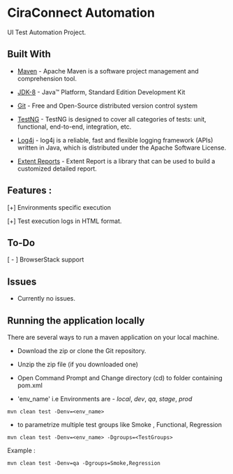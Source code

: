 # CiraConnect Automation

UI Test Automation Project.

## Built With

* [Maven](https://maven.apache.org/) - Apache Maven is a software project management and comprehension tool.


* [JDK-8](http://www.oracle.com/technetwork/java/javase/downloads/jdk8-downloads-2133151.html) - Java™ Platform, Standard Edition Development Kit


* [Git](https://git-scm.com/) - Free and Open-Source distributed version control system


* [TestNG](https://testng.org/) - TestNG is designed to cover all categories of tests: unit, functional, end-to-end, integration, etc.


* [Log4j](https://logging.apache.org/log4j/1.2/) - log4j is a reliable, fast and flexible logging framework (APIs) written in Java, which is distributed under the Apache Software License.


* [Extent Reports](https://testng.org/) - Extent Report is a library that can be used to build a customized detailed report.


## Features : 

 [+] Environments specific execution
 
 [+] Test execution logs in HTML format. 

 
## To-Do

[ - ] BrowserStack support
 
## Issues

* Currently no issues.

## Running the application locally

There are several ways to run a maven application on your local machine.

- Download the zip or clone the Git repository.

- Unzip the zip file (if you downloaded one)

- Open Command Prompt and Change directory (cd) to folder containing pom.xml

- 'env_name' i.e Environments are - *local*, *dev*, *qa*, *stage*, *prod*

```shell
mvn clean test -Denv=<env_name>

```
- to parametrize multiple test groups like Smoke , Functional, Regression

```shell
mvn clean test -Denv=<env_name> -Dgroups=<TestGroups>
```
Example : 

```shell
mvn clean test -Denv=qa -Dgroups=Smoke,Regression

```
